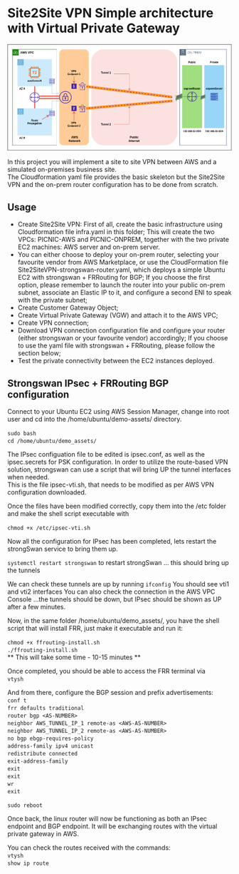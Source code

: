 # Site2Site VPN Simple architecture with Virtual Private Gateway

![Architecture](https://github.com/silverMatt92/aws-training/raw/master/Site2Site-VPN/VPN-architecture-fixed.png)

In this project you will implement a site to site VPN between AWS and a simulated on-premises business site.  
The Cloudformation yaml file provides the basic skeleton but the Site2Site VPN and the on-prem router configuration has to be done from scratch.

## Usage

- Create Site2Site VPN:
First of all, create the basic infrastructure using Cloudformation file
infra.yaml in this folder;
This will create the two VPCs: PICNIC-AWS and PICNIC-ONPREM, together with the
two private EC2 machines: AWS server and on-prem server.  
- You can either choose to deploy your on-prem router, selecting your favourite
  vendor from AWS Marketplace, or use the CloudFormation file
  Site2SiteVPN-strongswan-router.yaml, which deploys a simple Ubuntu EC2 with
  strongswan + FRRouting for BGP; If you choose the first option, please
  remember to launch the router into your public on-prem subnet, associate
  an Elastic IP to it, and configure a second ENI to speak with the private
  subnet;
- Create Customer Gateway Object;
- Create Virtual Private Gateway (VGW) and attach it to the AWS VPC;
- Create VPN connection;
- Download VPN connection configuration file and configure your router (either
  strongswan or your favourite vendor) accordingly; If you choose to use the
  yaml file with strongswan + FRRouting, please follow the section below;
- Test the private connectivity between the EC2 instances deployed.

## Strongswan IPsec + FRRouting BGP configuration

Connect to your Ubuntu EC2 using AWS Session Manager, change into root user and
cd into the /home/ubuntu/demo-assets/ directory.

`sudo bash`  
`cd /home/ubuntu/demo_assets/`

The IPsec configuation file to be edited is ipsec.conf, as well as the
ipsec.secrets for PSK configuration.
In order to utilize the route-based VPN solution, strongswan can use a script
that will bring UP the tunnel interfaces when needed.  
This is the file ipsec-vti.sh, that needs to be modified as per AWS VPN
configuration downloaded.  

Once the files have been modified correctly, copy them into the /etc folder and make the shell script executable with  

`chmod +x /etc/ipsec-vti.sh`

Now all the configuration for IPsec has been completed, lets restart the strongSwan service to bring them up.

`systemctl restart strongswan` to restart strongSwan ... this should bring up the tunnels

We can check these tunnels are up by running
`ifconfig`
You should see vti1 and vti2 interfaces
You can also check the connection in the AWS VPC Console ...the tunnels should be down, but IPsec should be shown as UP after a few minutes.

Now, in the same folder /home/ubuntu/demo_assets/, you have the shell script
that will install FRR, just make it executable and run it:  

`chmod +x ffrouting-install.sh`  
`./ffrouting-install.sh`  
** This will take some time - 10-15 minutes **

Once completed, you should be able to access the FRR terminal via  
`vtysh`

And from there, configure the BGP session and prefix advertisements:  
`conf t`  
`frr defaults traditional`  
`router bgp <AS-NUMBER>`  
`neighbor AWS_TUNNEL_IP_1 remote-as <AWS-AS-NUMBER>`  
`neighbor AWS_TUNNEL_IP_2 remote-as <AWS-AS-NUMBER>`  
`no bgp ebgp-requires-policy`  
`address-family ipv4 unicast`  
`redistribute connected`  
`exit-address-family`  
`exit`  
`exit`  
`wr`  
`exit`  
  
`sudo reboot`  

Once back, the linux router  will now be functioning as both an IPsec endpoint and BGP endpoint. 
It will be exchanging routes with the virtual private gateway in AWS.  

You can check the routes received with the commands:  
`vtysh`  
`show ip route`  

